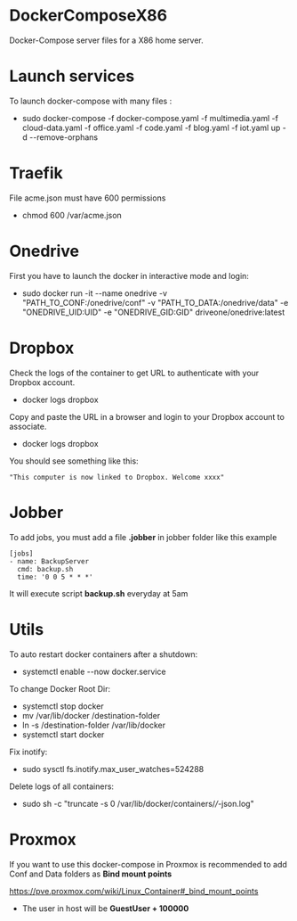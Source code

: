 # DockerComposeX86
Docker-Compose server files for a X86 home server.

# Launch services
To launch docker-compose with many files :

- sudo docker-compose -f docker-compose.yaml -f multimedia.yaml -f cloud-data.yaml -f office.yaml -f code.yaml -f blog.yaml -f iot.yaml up -d --remove-orphans

# Traefik

File acme.json must have 600 permissions

- chmod 600 /var/acme.json

# Onedrive
First you have to launch the docker in interactive mode and login:

- sudo docker run -it --name onedrive -v "PATH_TO_CONF:/onedrive/conf" -v "PATH_TO_DATA:/onedrive/data" -e "ONEDRIVE_UID:UID" -e "ONEDRIVE_GID:GID" driveone/onedrive:latest

# Dropbox
Check the logs of the container to get URL to authenticate with your Dropbox account.

- docker logs dropbox

Copy and paste the URL in a browser and login to your Dropbox account to associate.

- docker logs dropbox

You should see something like this:

    "This computer is now linked to Dropbox. Welcome xxxx"

# Jobber

To add jobs, you must add a file **.jobber** in jobber folder like this example

```
[jobs]
- name: BackupServer
  cmd: backup.sh
  time: '0 0 5 * * *'
```

It will execute script **backup.sh** everyday at 5am

# Utils

To auto restart docker containers after a shutdown:

- systemctl enable --now docker.service

To change Docker Root Dir:

- systemctl stop docker
- mv /var/lib/docker /destination-folder
- ln -s /destination-folder /var/lib/docker
- systemctl start docker

Fix inotify:

- sudo sysctl fs.inotify.max_user_watches=524288

Delete logs of all containers:

- sudo sh -c "truncate -s 0 /var/lib/docker/containers/*/*-json.log"

# Proxmox

If you want to use this docker-compose in Proxmox is recommended to add Conf and Data folders as **Bind mount points**

https://pve.proxmox.com/wiki/Linux_Container#_bind_mount_points

- The user in host will be **GuestUser + 100000**


